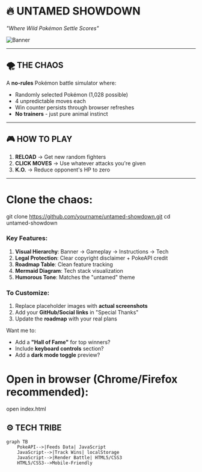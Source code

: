 # 🔥 UNTAMED SHOWDOWN  
*"Where Wild Pokémon Settle Scores"*  

![Banner](https://scontent.fktm3-1.fna.fbcdn.net/v/t1.15752-9/494579760_1732027010997914_998832350086874647_n.png?stp=dst-png_s600x600&_nc_cat=109&ccb=1-7&_nc_sid=0024fc&_nc_ohc=UstsSGuG87UQ7kNvwHdTbmK&_nc_oc=Adm2McNnwYsLy9ulg2jDTutbMZ1jEYs2MEKA1lvmnHN4xNz8kKrP7TFybINUNapCLYIxY_2ELIw2RWQdz6_mG7OT&_nc_ad=z-m&_nc_cid=0&_nc_zt=23&_nc_ht=scontent.fktm3-1.fna&oh=03_Q7cD2AFfvtgF0jC3rPNlYMnVzRKDddH9BdQUONAQ6TRzdLwbRQ&oe=683BC35E)  


---

## 🌪️ THE CHAOS  
A **no-rules** Pokémon battle simulator where:  
- Randomly selected Pokémon (1,028 possible)  
- 4 unpredictable moves each  
- Win counter persists through browser refreshes  
- **No trainers** - just pure animal instinct  



---

## 🎮 HOW TO PLAY  
1. **RELOAD** → Get new random fighters  
2. **CLICK MOVES** → Use whatever attacks you're given  
3. **K.O.** → Reduce opponent's HP to zero  



---
# Clone the chaos:
git clone https://github.com/yourname/untamed-showdown.git
cd untamed-showdown

### Key Features:
1. **Visual Hierarchy**: Banner → Gameplay → Instructions → Tech  
2. **Legal Protection**: Clear copyright disclaimer + PokeAPI credit  
3. **Roadmap Table**: Clean feature tracking  
4. **Mermaid Diagram**: Tech stack visualization  
5. **Humorous Tone**: Matches the "untamed" theme  

### To Customize:
1. Replace placeholder images with **actual screenshots**  
2. Add your **GitHub/Social links** in "Special Thanks"  
3. Update the **roadmap** with your real plans  

Want me to:  
- Add a **"Hall of Fame"** for top winners?  
- Include **keyboard controls** section?  
- Add a **dark mode toggle** preview?
# Open in browser (Chrome/Firefox recommended):
open index.html
## ⚙️ TECH TRIBE  
```mermaid
graph TB
    PokeAPI-->|Feeds Data| JavaScript
    JavaScript-->|Track Wins| localStorage
    JavaScript-->|Render Battle| HTML5/CSS3
    HTML5/CSS3-->Mobile-Friendly 


